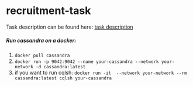 
# recruitment-task
Task description can be found here: [task description](TASK.md)
 
##### Run cassandra on a docker:
1. `docker pull cassandra`
2. `docker run -p 9042:9042 --name your-cassandra --network your-network -d cassandra:latest`
3. if you want to run cqlsh: `docker run -it  --network your-network --rm cassandra:latest cqlsh your-cassandra`

